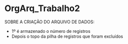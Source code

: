 # OrgArq_Trabalho2

SOBRE A CRIAÇÃO DO ARQUIVO DE DADOS:

  - 1º é armazenado o número de registros
  - Depois o topo da pilha de registros que foram excluídos
  
